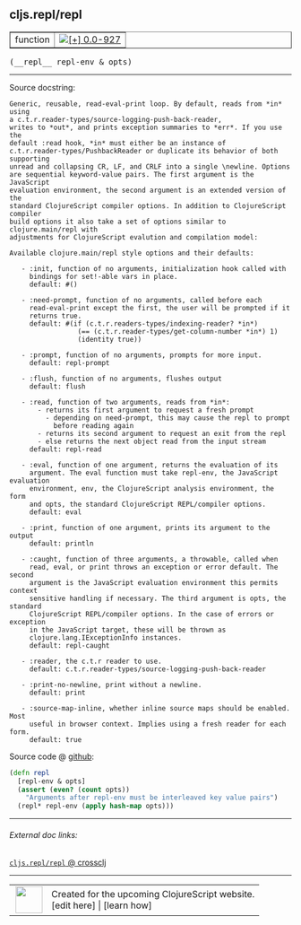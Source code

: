 ## cljs.repl/repl



 <table border="1">
<tr>
<td>function</td>
<td><a href="https://github.com/cljsinfo/cljs-api-docs/tree/0.0-927"><img valign="middle" alt="[+] 0.0-927" title="Added in 0.0-927" src="https://img.shields.io/badge/+-0.0--927-lightgrey.svg"></a> </td>
</tr>
</table>


 <samp>
(__repl__ repl-env & opts)<br>
</samp>

---





Source docstring:

```
Generic, reusable, read-eval-print loop. By default, reads from *in* using
a c.t.r.reader-types/source-logging-push-back-reader,
writes to *out*, and prints exception summaries to *err*. If you use the
default :read hook, *in* must either be an instance of
c.t.r.reader-types/PushbackReader or duplicate its behavior of both supporting
unread and collapsing CR, LF, and CRLF into a single \newline. Options
are sequential keyword-value pairs. The first argument is the JavaScript
evaluation environment, the second argument is an extended version of the
standard ClojureScript compiler options. In addition to ClojureScript compiler
build options it also take a set of options similar to clojure.main/repl with
adjustments for ClojureScript evalution and compilation model:

Available clojure.main/repl style options and their defaults:

   - :init, function of no arguments, initialization hook called with
     bindings for set!-able vars in place.
     default: #()

   - :need-prompt, function of no arguments, called before each
     read-eval-print except the first, the user will be prompted if it
     returns true.
     default: #(if (c.t.r.readers-types/indexing-reader? *in*)
                 (== (c.t.r.reader-types/get-column-number *in*) 1)
                 (identity true))

   - :prompt, function of no arguments, prompts for more input.
     default: repl-prompt

   - :flush, function of no arguments, flushes output
     default: flush

   - :read, function of two arguments, reads from *in*:
       - returns its first argument to request a fresh prompt
         - depending on need-prompt, this may cause the repl to prompt
           before reading again
       - returns its second argument to request an exit from the repl
       - else returns the next object read from the input stream
     default: repl-read

   - :eval, function of one argument, returns the evaluation of its
     argument. The eval function must take repl-env, the JavaScript evaluation
     environment, env, the ClojureScript analysis environment, the form
     and opts, the standard ClojureScript REPL/compiler options.
     default: eval

   - :print, function of one argument, prints its argument to the output
     default: println

   - :caught, function of three arguments, a throwable, called when
     read, eval, or print throws an exception or error default. The second
     argument is the JavaScript evaluation environment this permits context
     sensitive handling if necessary. The third argument is opts, the standard
     ClojureScript REPL/compiler options. In the case of errors or exception
     in the JavaScript target, these will be thrown as
     clojure.lang.IExceptionInfo instances.
     default: repl-caught

   - :reader, the c.t.r reader to use.
     default: c.t.r.reader-types/source-logging-push-back-reader

   - :print-no-newline, print without a newline.
     default: print

   - :source-map-inline, whether inline source maps should be enabled. Most
     useful in browser context. Implies using a fresh reader for each form.
     default: true
```


Source code @ [github](https://github.com/clojure/clojurescript/blob/r2985/src/clj/cljs/repl.clj#L764-L834):

```clj
(defn repl
  [repl-env & opts]
  (assert (even? (count opts))
    "Arguments after repl-env must be interleaved key value pairs")
  (repl* repl-env (apply hash-map opts)))
```

<!--
Repo - tag - source tree - lines:

 <pre>
clojurescript @ r2985
└── src
    └── clj
        └── cljs
            └── <ins>[repl.clj:764-834](https://github.com/clojure/clojurescript/blob/r2985/src/clj/cljs/repl.clj#L764-L834)</ins>
</pre>

-->

---



###### External doc links:

[`cljs.repl/repl` @ crossclj](http://crossclj.info/fun/cljs.repl/repl.html)<br>

---

 <table>
<tr><td>
<img valign="middle" align="right" width="48px" src="http://i.imgur.com/Hi20huC.png">
</td><td>
Created for the upcoming ClojureScript website.<br>
[edit here] | [learn how]
</td></tr></table>

[edit here]:https://github.com/cljsinfo/cljs-api-docs/blob/master/cljsdoc/cljs.repl_repl.cljsdoc
[learn how]:https://github.com/cljsinfo/cljs-api-docs/wiki/cljsdoc-files

<!--

This information was too distracting to show to readers, but I'll leave it
commented here since it is helpful to:

- pretty-print the data used to generate this document
- and show how to retrieve that data



The API data for this symbol:

```clj
{:ns "cljs.repl",
 :name "repl",
 :signature ["[repl-env & opts]"],
 :history [["+" "0.0-927"]],
 :type "function",
 :full-name-encode "cljs.repl_repl",
 :source {:code "(defn repl\n  [repl-env & opts]\n  (assert (even? (count opts))\n    \"Arguments after repl-env must be interleaved key value pairs\")\n  (repl* repl-env (apply hash-map opts)))",
          :title "Source code",
          :repo "clojurescript",
          :tag "r2985",
          :filename "src/clj/cljs/repl.clj",
          :lines [764 834]},
 :full-name "cljs.repl/repl",
 :docstring "Generic, reusable, read-eval-print loop. By default, reads from *in* using\na c.t.r.reader-types/source-logging-push-back-reader,\nwrites to *out*, and prints exception summaries to *err*. If you use the\ndefault :read hook, *in* must either be an instance of\nc.t.r.reader-types/PushbackReader or duplicate its behavior of both supporting\nunread and collapsing CR, LF, and CRLF into a single \\newline. Options\nare sequential keyword-value pairs. The first argument is the JavaScript\nevaluation environment, the second argument is an extended version of the\nstandard ClojureScript compiler options. In addition to ClojureScript compiler\nbuild options it also take a set of options similar to clojure.main/repl with\nadjustments for ClojureScript evalution and compilation model:\n\nAvailable clojure.main/repl style options and their defaults:\n\n   - :init, function of no arguments, initialization hook called with\n     bindings for set!-able vars in place.\n     default: #()\n\n   - :need-prompt, function of no arguments, called before each\n     read-eval-print except the first, the user will be prompted if it\n     returns true.\n     default: #(if (c.t.r.readers-types/indexing-reader? *in*)\n                 (== (c.t.r.reader-types/get-column-number *in*) 1)\n                 (identity true))\n\n   - :prompt, function of no arguments, prompts for more input.\n     default: repl-prompt\n\n   - :flush, function of no arguments, flushes output\n     default: flush\n\n   - :read, function of two arguments, reads from *in*:\n       - returns its first argument to request a fresh prompt\n         - depending on need-prompt, this may cause the repl to prompt\n           before reading again\n       - returns its second argument to request an exit from the repl\n       - else returns the next object read from the input stream\n     default: repl-read\n\n   - :eval, function of one argument, returns the evaluation of its\n     argument. The eval function must take repl-env, the JavaScript evaluation\n     environment, env, the ClojureScript analysis environment, the form\n     and opts, the standard ClojureScript REPL/compiler options.\n     default: eval\n\n   - :print, function of one argument, prints its argument to the output\n     default: println\n\n   - :caught, function of three arguments, a throwable, called when\n     read, eval, or print throws an exception or error default. The second\n     argument is the JavaScript evaluation environment this permits context\n     sensitive handling if necessary. The third argument is opts, the standard\n     ClojureScript REPL/compiler options. In the case of errors or exception\n     in the JavaScript target, these will be thrown as\n     clojure.lang.IExceptionInfo instances.\n     default: repl-caught\n\n   - :reader, the c.t.r reader to use.\n     default: c.t.r.reader-types/source-logging-push-back-reader\n\n   - :print-no-newline, print without a newline.\n     default: print\n\n   - :source-map-inline, whether inline source maps should be enabled. Most\n     useful in browser context. Implies using a fresh reader for each form.\n     default: true"}

```

Retrieve the API data for this symbol:

```clj
;; from Clojure REPL
(require '[clojure.edn :as edn])
(-> (slurp "https://raw.githubusercontent.com/cljsinfo/cljs-api-docs/catalog/cljs-api.edn")
    (edn/read-string)
    (get-in [:symbols "cljs.repl/repl"]))
```

-->

